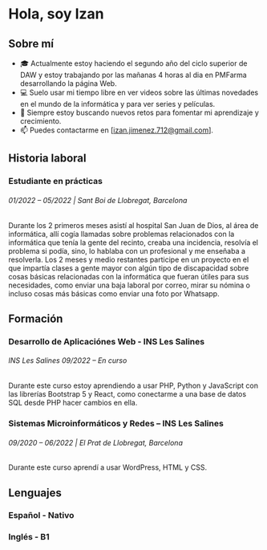 # Hola, soy Izan

## Sobre mí
- 🎓 Actualmente estoy haciendo el segundo año del ciclo superior de DAW y estoy trabajando por las mañanas 4 horas al dia en PMFarma desarrollando la página Web.
- 💻 Suelo usar mi tiempo libre en ver videos sobre las últimas novedades en el mundo de la informática y para ver series y películas.
- 🌱 Siempre estoy buscando nuevos retos para fomentar mi aprendizaje y crecimiento.
- 📫 Puedes contactarme en [izan.jimenez.712@gmail.com].

## Historia laboral
### Estudiante en prácticas 
###### *01/2022 – 05/2022 | Sant Boi de Llobregat, Barcelona*
Durante los 2 primeros meses asistí al hospital San Juan de Dios, al área de informática, allí cogía llamadas sobre problemas relacionados con la informática que tenía la gente del recinto, creaba una incidencia, resolvía el problema si podía, sino, lo hablaba con un profesional y me enseñaba a resolverla. Los 2 meses y medio restantes participe en un proyecto en el que impartía clases a gente mayor con algún tipo de discapacidad sobre cosas
básicas relacionadas con la informática que fueran útiles para sus necesidades, como enviar una baja laboral por correo, mirar su nómina o incluso cosas más básicas como enviar una foto por Whatsapp.

## Formación
### Desarrollo de Aplicaciónes Web - INS Les Salines
###### INS Les Salines *09/2022 – En curso*
Durante este curso estoy aprendiendo a usar PHP, Python y JavaScript con las librerías Bootstrap 5 y React, como conectarme a una base de datos SQL desde PHP hacer cambios en ella.

### Sistemas Microinformáticos y Redes – INS Les Salines
###### 09/2020 – 06/2022 | El Prat de Llobregat, Barcelona
Durante este curso aprendí a usar WordPress, HTML y CSS.

## Lenguajes
### Español - Nativo
### Inglés - B1
